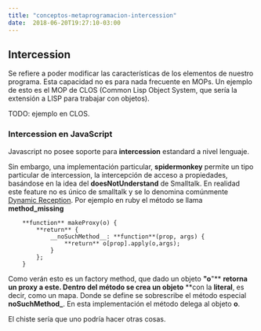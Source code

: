 ```yaml
---
title: "conceptos-metaprogramacion-intercession"
date:  2018-06-20T19:27:10-03:00
---
```



## Intercession

Se refiere a poder modificar las características de los elementos de nuestro programa.
Esta capacidad no es para nada frecuente en MOPs. Un ejemplo de esto es el MOP de CLOS (Common Lisp Object System, que sería la extensión a LISP para trabajar con objetos).


TODO: ejemplo en CLOS.


### Intercession en JavaScript
Javascript no posee soporte para **intercession** estandard a nivel lenguaje. 

Sin embargo, una implementación particular, **spidermonkey** permite un tipo particular de intercession, la intercepción de acceso a propiedades, basándose en la idea del **doesNotUnderstand** de Smalltalk. En realidad este feature no es único de smalltalk y se lo denomina comúnmente [Dynamic Reception](http://martinfowler.com/dslCatalog/dynamicReception.html). Por ejemplo en ruby el método se llama **method_missing**



        **function** makeProxy(o) {
            **return** {
                __noSuchMethod__: **function**(prop, args) {
                    **return** o[prop].apply(o,args);
                }
            };
        }

Como verán esto es un factory method, que dado un objeto **"o**"** **retorna un proxy a este. 
Dentro del método se crea un objeto** **con la **literal**, es decir, como un mapa.
Donde se define se sobrescribe el método especial **__noSuchMethod___**.
En esta implementación el método delega al objeto **o**.

El chiste sería que uno podría hacer otras cosas.